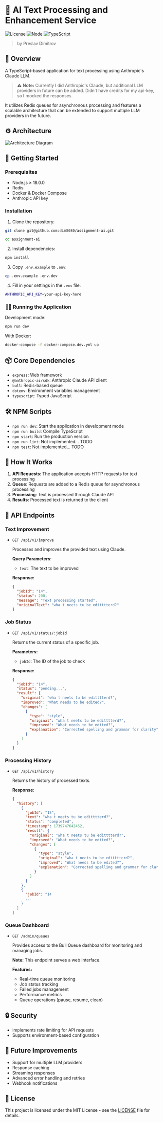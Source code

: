 # 🤖 AI Text Processing and Enhancement Service

![License](https://img.shields.io/badge/license-MIT-blue.svg)
![Node](https://img.shields.io/badge/node-%3E%3D%2018.0.0-brightgreen)
![TypeScript](https://img.shields.io/badge/typescript-%5E5.0.0-blue)

> by Preslav Dimitrov 

## 📖 Overview

A TypeScript-based application for text processing using Anthropic's Claude LLM. 
> ⚠️ **Note:** Currently I did Anthropic's Claude, but additional LLM providers in future can be added. Didn't have credits for my api-key, so I mocked the responses.

It utilizes Redis queues for asynchronous processing and features a scalable architecture that can be extended to support multiple LLM providers in the future.

## ⚙️ Architecture

![Architecture Diagram](diagram.png)

## 🚀 Getting Started

### Prerequisites

- Node.js ≥ 18.0.0
- Redis
- Docker & Docker Compose
- Anthropic API key

### Installation

1. Clone the repository:
```bash
git clone git@github.com:dim8080/assignment-ai.git

cd assignment-ai
```

2. Install dependencies:
```bash
npm install
```

3. Copy `.env.example` to `.env`:
```bash
cp .env.example .env.dev
```

4. Fill in your settings in the `.env` file:
```bash
ANTHROPIC_API_KEY=your-api-key-here
```

### 🏃‍♂️ Running the Application

Development mode:
```bash
npm run dev
```

With Docker:
```bash
docker-compose -f docker-compose.dev.yml up
```

## 📦 Core Dependencies

- `express`: Web framework
- `@anthropic-ai/sdk`: Anthropic Claude API client
- `bull`: Redis-based queue
- `dotenv`: Environment variables management
- `typescript`: Typed JavaScript

## 🛠️ NPM Scripts

- `npm run dev`: Start the application in development mode
- `npm run build`: Compile TypeScript
- `npm start`: Run the production version
- `npm run lint`: Not implemented... TODO
- `npm test`: Not implemented... TODO

## 🔄 How It Works

1. **API Requests**: The application accepts HTTP requests for text processing
2. **Queue**: Requests are added to a Redis queue for asynchronous processing
3. **Processing**: Text is processed through Claude API
4. **Results**: Processed text is returned to the client

## 📡 API Endpoints

### Text Improvement
- `GET /api/v1/improve`
  
  Processes and improves the provided text using Claude.

  **Query Parameters:**
  - `text`: The text to be improved

  **Response:**
  ```json
  {
    "jobId": "14",
    "status": 200,
    "message": "Text processing started",
    "originalText": "wha t neets tu be editttterd?"
  }
  ```

### Job Status
- `GET /api/v1/status/:jobId`
  
  Returns the current status of a specific job.

  **Parameters:**
  - `jobId`: The ID of the job to check

  **Response:**
  ```json
  {
    "jobId": "14",
    "status": "pending...",
    "result": {
      "original": "wha t neets tu be editttterd?",
      "improved": "What needs to be edited?",
      "changes": [
        {
          "type": "style",
          "original": "wha t neets tu be editttterd?",
          "improved": "What needs to be edited?",
          "explanation": "Corrected spelling and grammar for clarity"
        }
      ]
    }
  }
  ```

### Processing History
- `GET /api/v1/history`
  
  Returns the history of processed texts.

  **Response:**
  ```json
  {
    "history": [
      {
        "jobId": "15",
        "text": "wha t neets tu be editttterd?",
        "status": "completed",
        "timestamp": 1739747642452,
        "result": {
          "original": "wha t neets tu be editttterd?",
          "improved": "What needs to be edited?",
          "changes": [
            {
              "type": "style",
              "original": "wha t neets tu be editttterd?",
              "improved": "What needs to be edited?",
              "explanation": "Corrected spelling and grammar for clarity"
            }
          ]
        }
      },
      {
        "jobId": "14
        ...
      }
    ]
  }
  ```

### Queue Dashboard
- `GET /admin/queues`
  
  Provides access to the Bull Queue dashboard for monitoring and managing jobs.

  **Note:** This endpoint serves a web interface.

  **Features:**
  - Real-time queue monitoring
  - Job status tracking
  - Failed jobs management
  - Performance metrics
  - Queue operations (pause, resume, clean)

## 🔒 Security

- Implements rate limiting for API requests
- Supports environment-based configuration

## 🚧 Future Improvements

- Support for multiple LLM providers
- Response caching
- Streaming responses
- Advanced error handling and retries
- Webhook notifications



## 📝 License

This project is licensed under the MIT License - see the [LICENSE](LICENSE) file for details. 